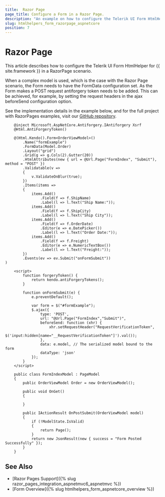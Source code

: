 ```yaml
---
title:  Razor Page
page_title: Configure a Form in a Razor Page.
description: "An example on how to configure the Telerik UI Form HtmlHelper for {{ site.framework }} in a Razor Page."
slug: htmlhelpers_form_razorpage_aspnetcore
position: 7
---
```


# Razor Page

This article describes how to configure the Telerik UI Form HtmlHelper for {{ site.framework }} in a RazorPage scenario.

When a complex model is used, which is the case with the Razor Page scenario, the Form needs to have the FormData configuration set. As the Form makes a POST request antiforgery token needs to be added. This can be achieved, for example, by setting the request headers in the ajax beforeSend configuration option.

See the implementation details in the example below, and for the full project with RazorPages examples, visit our [GitHub repository](https://github.com/telerik/ui-for-aspnet-core-examples/tree/master/Telerik.Examples.RazorPages).

```tab-RazorPage(csthml)
    @inject Microsoft.AspNetCore.Antiforgery.IAntiforgery Xsrf
    @Html.AntiForgeryToken()

    @(Html.Kendo().Form<OrderViewModel>()
        .Name("formExample")
        .FormData(Model.Order)
        .Layout("grid")
        .Grid(g => g.Cols(2).Gutter(20))
        .HtmlAttributes(new { url = @Url.Page("FormIndex", "Submit"), method = "POST" })
        .Validatable(v =>
        {
            v.ValidateOnBlur(true);
        })
        .Items(items =>
        {
            items.Add()
                .Field(f => f.ShipName)
                .Label(l => l.Text("Ship Name:"));
            items.Add()
                .Field(f => f.ShipCity)
                .Label(l => l.Text("Ship City"));
            items.Add()
                .Field(f => f.OrderDate)
                .Editor(e => e.DatePicker())
                .Label(l => l.Text("Order Date:"));
            items.Add()
                .Field(f => f.Freight)
                .Editor(e => e.NumericTextBox())
                .Label(l => l.Text("Freight:"));
        })
        .Events(ev => ev.Submit("onFormSubmit"))
)

    <script>
        function forgeryToken() {
            return kendo.antiForgeryTokens();
        }

        function onFormSubmit(e) {
            e.preventDefault();

            var form = $("#formExample");
            $.ajax({
                type: 'POST',
                url: "@Url.Page("FormIndex","Submit")",
                beforeSend: function (xhr) {
                    xhr.setRequestHeader("RequestVerificationToken",
                        $('input:hidden[name="__RequestVerificationToken"]').val());
                },
                data: e.model, // The serialized model bound to the form
                dataType: 'json'
            });
        }
    </script>
```
```tab-PageModel(cshtml.cs)
    public class FormIndexModel : PageModel
    {
        public OrderViewModel Order = new OrderViewModel();
        
        public void OnGet()
        {

        }

        public IActionResult OnPostSubmit(OrderViewModel model)
        {
            if (!ModelState.IsValid)
            {
                return Page();
            }
            return new JsonResult(new { success = "Form Posted Successfully" });
        }
    }
```

## See Also

* [Razor Pages Support]({% slug razor_pages_integration_aspnetmvc6_aspnetmvc %})
* [Form Overview]({% slug htmlhelpers_form_aspnetcore_overview %})
